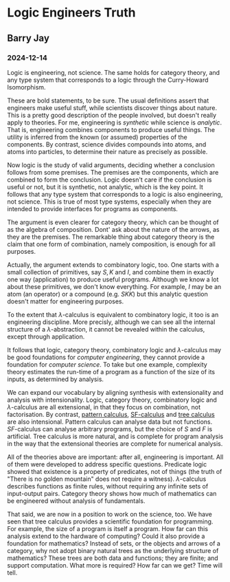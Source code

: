 # Logic Engineers Truth
## Barry Jay
### 2024-12-14

Logic is engineering, not science. The same holds for category theory,
and any type system that corresponds to a logic through the
Curry-Howard Isomorphism.

These are bold statements, to be sure. The usual definitions assert
that engineers make useful stuff, while scientists discover things
about nature. This is a pretty good description of the people
involved, but doesn't really apply to theories. For me, engineering is
*synthetic* while science is *analytic*. That is, engineering combines
components to produce useful things. The utility is inferred from the
known (or assumed) properties of the components. By contrast, science
divides compounds into atoms, and atoms into particles, to determine
their nature as precisely as possible.

Now logic is the study of valid arguments, deciding whether a
conclusion follows from some premises. The premises are the
components, which are combined to form the conclusion. Logic doesn't
care if the conclusion is useful or not, but it is synthetic, not
analytic, which is the key point. It follows that any type system that
corresponds to a logic is also engineering, not science.  This is true
of most type systems, especially when they are intended to provide
interfaces for programs as components. 


The argument is even clearer for category theory, which can be thought
of as the algebra of composition. Dont' ask about the nature of the
arrows, as they are the premises. The remarkable thing about category
theory is the claim that one form of combination, namely composition,
is enough for all purposes.


Actually, the argument extends to combinatory logic, too. One starts
with a small collection of primitives, say $S,K$ and $I$, and combine
them in exactly one way (application) to produce useful
programs. Although we know a lot about these primitives, we don't know
everything. For example, $I$ may be an atom (an operator) or a
compound (e.g. $SKK$) but this analytic question doesn't matter for
engineering purposes.

To the extent that $\lambda$-calculus is equivalent to combinatory
logic, it too is an engineering discipline. More precisly, although we
can see all the internal structure of a
$\lambda$-abstraction, it cannot be revealed within the calculus,
except through application.

It follows that logic, category theory, combinatory logic and
$\lambda$-calculus may be good foundations for *computer engineering*,
they cannot provide a foundation for *computer science*.  To take but
one example, complexity theory estimates the run-time of a program as
a function of the size of its inputs, as determined by analysis.

We can expand our vocabulary by aligning synthesis with extensionality
and analysis with intensionality. Logic, category theory, combinatory
logic and $\lambda$-calculus are all extensional, in that they focus
on combination, not factorisation. By contrast, [pattern calculus](https://link.springer.com/book/10.1007/978-3-540-89185-7),
[SF-calculus](https://www.cambridge.org/core/journals/journal-of-symbolic-logic/listing?q=a+combinatory+account+of+internal+structure&productId=56ED3BA46977662562A26BC04DD604FD&context=%2Fjournals%2Fjournal-of-symbolic-logic&type=journal&fts=yes) and [tree calculus](https://github.com/barry-jay-personal/tree-calculus) are also intensional. Pattern calculus
can analyse data but not functions. $SF$-calculus can analyse
arbitrary programs, but the choice of $S$ and $F$ is artificial. Tree
calculus is more natural, and is complete for program analysis in the
way that the extensional theories are complete for numerical analysis.

All of the theories above are important: after all, engineering is
important.  All of them were developed to address specific
questions. Predicate logic showed that existence is a property of
predicates, not of things (the truth of "There is no golden mountain"
does not require a witness). $\lambda$-calculus describes functions as
finite rules, without requiring any infinite sets of input-output
pairs. Category theory shows how much of mathematics can be engineered
without analysis of fundamentals.

That said, we are now in a position to work on the science, too. We
have seen that tree calculus provides a scientific foundation for
programming. For example, the size of a program is itself a
program. How far can this analysis extend to the hardware of
computing? Could it also provide a foundation for mathematics? Instead
of sets, or the objects and arrows of a category, why not adopt binary
natural trees as the underlying structure of mathematics? These trees
are both data and functions; they are finite; and support
computation. What more is required? How far can we get? Time will
tell.
